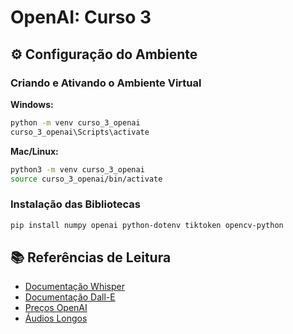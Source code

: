 # OpenAI: Curso 3

## ⚙️ Configuração do Ambiente

### Criando e Ativando o Ambiente Virtual

**Windows:**
```bash
python -m venv curso_3_openai
curso_3_openai\Scripts\activate
```

**Mac/Linux:**
```bash
python3 -m venv curso_3_openai
source curso_3_openai/bin/activate
```

### Instalação das Bibliotecas

```bash
pip install numpy openai python-dotenv tiktoken opencv-python
```

## 📚 Referências de Leitura

- [Documentação Whisper](https://openai.com/research/whisper)
- [Documentação Dall-E](https://openai.com/research/dall-e)
- [Preços OpenAI](https://openai.com/pricing)
- [Áudios Longos](https://platform.openai.com/docs/guides/speech-to-text/prompting)
